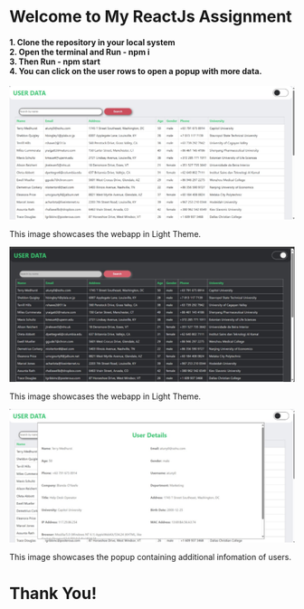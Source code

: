 <h1>Welcome to My ReactJs Assignment</h1>

<h4>
1. Clone the repository in your local system <br>
2. Open the terminal and Run - npm i<br>
3. Then Run - npm start <br>
4. You can click on the user rows to open a popup with more data. <br>
</h4>

![Image of webapp with light theme](images/webapp%20with%20light%20theme.jpg)
<p>This image showcases the webapp in Light Theme.</p>

![Image of webapp with dark theme](images/web%20app%20with%20dark%20theme.jpg)
<p>This image showcases the webapp in Light Theme.</p>

![Image of popup with more information](images/popup%20with%20more%20information.jpg)
<p>This image showcases the popup containing additional infomation of users.</p>

<h1>Thank You!</h1>